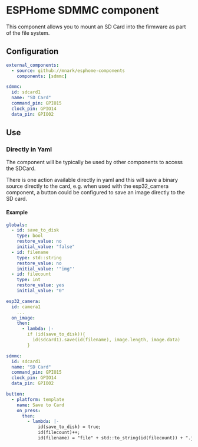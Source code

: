 # ESPHome SDMMC component

This component allows you to mount an SD Card into the firmware as part of the file system.

## Configuration

```yaml
external_components:
  - source: github://mnark/esphome-components
    components: [sdmmc]

sdmmc:
  id: sdcard1
  name: "SD Card"
  command_pin: GPIO15
  clock_pin: GPIO14
  data_pin: GPIO02
```

## Use

### Directly in Yaml

The component will be typically be used by other components to access the SDCard.

There is one action available directly in yaml and this will save a binary source directly to the card, e.g. when used with the esp32_camera component, a button could be configured to save an image directly to the SD card.

#### Example

```yaml
globals:
  - id: save_to_disk
    type: bool
    restore_value: no
    initial_value: "false"
  - id: filename
    type: std::string
    restore_value: no
    initial_value: '"img"'
  - id: filecount
    type: int
    restore_value: yes
    initial_value: "0"

esp32_camera:
  id: camera1
    ...
  on_image:
    then:
      - lambda: |-
        if (id(save_to_disk)){
          id(sdcard1).save(id(filename), image.length, image.data)
        } 

sdmmc:
  id: sdcard1
  name: "SD Card"
  command_pin: GPIO15
  clock_pin: GPIO14
  data_pin: GPIO02

button:
  - platform: template
    name: Save to Card
    on_press:
      then:
        - lambda: |-
            id(save_to_disk) = true;
            id(filecount)++;
            id(filename) = "file" + std::to_string(id(filecount)) + ".jpg";
```


